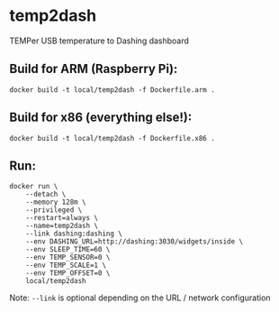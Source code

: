 # temp2dash
TEMPer USB temperature to Dashing dashboard

## Build for ARM (Raspberry Pi):
```
docker build -t local/temp2dash -f Dockerfile.arm .
```

## Build for x86 (everything else!):
```
docker build -t local/temp2dash -f Dockerfile.x86 .
``` 

## Run:
```
docker run \
    --detach \
    --memory 128m \
    --privileged \
    --restart=always \
    --name=temp2dash \
    --link dashing:dashing \
    --env DASHING_URL=http://dashing:3030/widgets/inside \
    --env SLEEP_TIME=60 \
    --env TEMP_SENSOR=0 \
    --env TEMP_SCALE=1 \
    --env TEMP_OFFSET=0 \
    local/temp2dash
```

Note: `--link` is optional depending on the URL / network configuration
